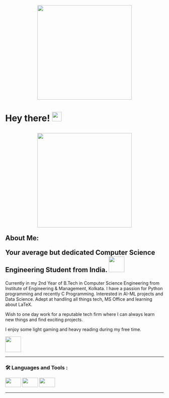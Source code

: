 <div id="header" align="center">
  <img src="https://media.giphy.com/media/lSn7sPCLGytyauGKjc/giphy.gif" width="300"/>
</div>
<h1>
  Hey there!
  <img src="https://media.giphy.com/media/hvRJCLFzcasrR4ia7z/giphy.gif" width="30px"/>
</h1>
<h2>
<div align="center">
  <img src="https://media.giphy.com/media/M4NykXxUE0HAcK7UJ6/giphy.gif" width="300" height="300"/>
</div>

About Me:

Your average but dedicated Computer Science Engineering Student from India. <img src="https://media.giphy.com/media/dHggV5wmfTaIy3tyNb/giphy.gif" width="50" height="50"/>
</h2>

Currently in my 2nd Year of B.Tech in Computer Science Engineering from Institute of Engineering & Management, Kolkata. I have a passion for Python programming and recently C Programming. Interested in AI-ML projects and Data Science. Adept at handling all things tech, MS Office and learning about LaTeX. 

Wish to one day work for a reputable tech firm where I can always learn new things and find exciting projects.

I enjoy some light gaming and heavy reading during my free time. 

<img src="https://media.giphy.com/media/adv74AcNdtP0tj9hLj/giphy.gif" width="50" height="50"/>

___

### :hammer_and_wrench: Languages and Tools :

<img src="https://img.shields.io/badge/C-00599C?style=for-the-badge&logo=c&logoColor=white" width="50" height="30"/> <img src="https://img.shields.io/badge/LaTeX-47A141?style=for-the-badge&logo=LaTeX&logoColor=white" width="50" height="30"/>  <img src="https://img.shields.io/badge/Python-FFD43B?style=for-the-badge&logo=python&logoColor=blue" width="50" height="30"/> 
___




